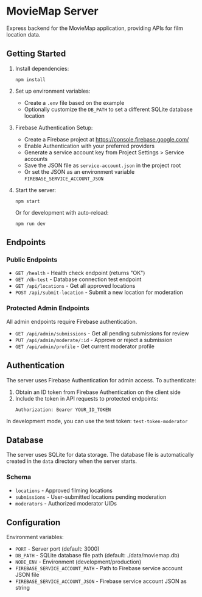 # MovieMap Server

Express backend for the MovieMap application, providing APIs for film location data.

## Getting Started

1. Install dependencies:
   ```
   npm install
   ```

2. Set up environment variables:
   - Create a `.env` file based on the example
   - Optionally customize the `DB_PATH` to set a different SQLite database location

3. Firebase Authentication Setup:
   - Create a Firebase project at https://console.firebase.google.com/
   - Enable Authentication with your preferred providers
   - Generate a service account key from Project Settings > Service accounts
   - Save the JSON file as `service-account.json` in the project root
   - Or set the JSON as an environment variable `FIREBASE_SERVICE_ACCOUNT_JSON`

4. Start the server:
   ```
   npm start
   ```

   Or for development with auto-reload:
   ```
   npm run dev
   ```

## Endpoints

### Public Endpoints
- `GET /health` - Health check endpoint (returns "OK")
- `GET /db-test` - Database connection test endpoint
- `GET /api/locations` - Get all approved locations
- `POST /api/submit-location` - Submit a new location for moderation

### Protected Admin Endpoints
All admin endpoints require Firebase authentication.

- `GET /api/admin/submissions` - Get all pending submissions for review
- `PUT /api/admin/moderate/:id` - Approve or reject a submission
- `GET /api/admin/profile` - Get current moderator profile

## Authentication

The server uses Firebase Authentication for admin access. To authenticate:

1. Obtain an ID token from Firebase Authentication on the client side
2. Include the token in API requests to protected endpoints:
   ```
   Authorization: Bearer YOUR_ID_TOKEN
   ```

In development mode, you can use the test token: `test-token-moderator`

## Database

The server uses SQLite for data storage. The database file is automatically created in the `data` directory when the server starts.

### Schema

- `locations` - Approved filming locations
- `submissions` - User-submitted locations pending moderation
- `moderators` - Authorized moderator UIDs

## Configuration

Environment variables:
- `PORT` - Server port (default: 3000)
- `DB_PATH` - SQLite database file path (default: ./data/moviemap.db)
- `NODE_ENV` - Environment (development/production)
- `FIREBASE_SERVICE_ACCOUNT_PATH` - Path to Firebase service account JSON file
- `FIREBASE_SERVICE_ACCOUNT_JSON` - Firebase service account JSON as string